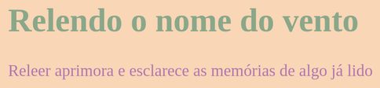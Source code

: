 <!DOCTYPE html>
<html lang="pt-br">
<head>
    <meta charset="UTF-8">
    <meta http-equiv="X-UA-Compatible" content="IE=edge">
    <meta name="viewport" content="width=device-width, initial-scale=1.0">
    <title>Meu primeiro programa</title>
  <style> body{ background-color: #f8d6b6; 
    color: rgb(179, 117, 175);
    font: normal 25pt bodoni;
  } 
  h1 {color: rgb(138, 167, 137);}
    </style>
</head>
<body>
    <h1>Relendo o nome do vento</h1>
    <p> Releer aprimora e esclarece as memórias de algo já lido</p>
<script>
  var n1 = Number.parseInt(window.prompt ('Digite um número'))
  var n2 = Number.parseInt( window.prompt ('Digite outro número'))
  var s = n1 + n2
  window.alert ('a soma dos dois números é ' + s)
  //number + number para adição
  // string + string para concatenção
</script>
  </body>

</html>